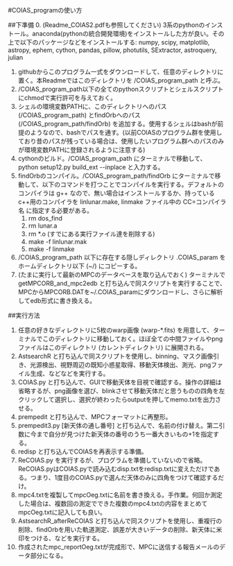 #COIAS_programの使い方

##下準備
0. (Readme_COIAS2.pdfも参照してください) 3系のpythonのインストール。anaconda(pythonの統合開発環境)をインストールした方が良い。その上で以下のパッケージなどをインストールする: numpy, scipy, matplotlib, astropy, ephem, cython, pandas, pillow, photutils, SExtractor, astroquery, julian
1. githubからこのプログラム一式をダウンロードして、任意のディレクトリに置く。本Readmeではこのディレクトリを /COIAS_program_path と呼ぶ。
2. /COIAS_program_path以下の全てのpythonスクリプトとシェルスクリプトにchmodで実行許可を与えておく。
3. シェルの環境変数PATHに、このディレクトリへのパス (/COIAS_program_path) とfindOrbへのパス (/COIAS_program_path/findOrb) を追加する。使用するシェルはbashが前提のようなので、bashでパスを通す。(以前COIASのプログラム群を使用しており昔のパスが残っている場合は、使用したいプログラム群へのパスのみが環境変数PATHに登録されるように注意する)
4. cythonのビルド。/COIAS_program_path にターミナルで移動して、 python setup12.py build_ext --inplace と入力する。
5. findOrbのコンパイル。/COIAS_program_path/findOrb にターミナルで移動して、以下のコマンドを打つことでコンパイルを実行する。デフォルトのコンパイラは g++ なので、無い場合はインストールするか、持っているc++用のコンパイラを linlunar.make, linmake ファイル中の CC=コンパイラ名 に指定する必要がある。
   1. rm dos_find
   2. rm lunar.a
   3. rm *.o (すでにある実行ファイル達を削除する)
   4. make -f linlunar.mak
   5. make -f linmake
6. /COIAS_program_path 以下に存在する隠しディレクトリ .COIAS_param をホームディレクトリ以下 (~/) にコピーする。
7. (たまに実行して最新のMPCのデータベースを取り込んでおく) ターミナルで getMPCORB_and_mpc2edb と打ち込んで同スクリプトを実行することで、 MPCからMPCORB.DATを~/.COIAS_paramにダウンロードし、さらに解析してedb形式に書き換える。

##実行方法
1. 任意の好きなディレクトリに5枚のwarp画像 (warp-*.fits) を用意して、ターミナルでこのディレクトリに移動しておく。ほぼ全ての中間ファイルやpngファイルはこのディレクトリ (カレントディレクトリ) に展開される。
2. AstsearchR と打ち込んで同スクリプトを使用し、binning、マスク画像引き、光源検出、視野周辺の既知小惑星取得、移動天体検出、測光、pngファイル生成、などなどを実行する。
3. COIAS.py と打ち込んで、GUIで移動天体を目視で確認する。操作の詳細は省略するが、png画像を選び、blinkさせて移動天体だと思うものの四角を左クリックして選択し、選択が終わったらoutputを押してmemo.txtを出力させる。
4. prempedit と打ち込んで、MPCフォーマットに再整形。
5. prempedit3.py [新天体の通し番号] と打ち込んで、名前の付け替え。第二引数に今まで自分が見つけた新天体の番号のうち一番大きいもの+1を指定する。
6. redisp と打ち込んでCOIASを再表示する準備。
7. ReCOIAS.py を実行するが、プログラムを準備していないので省略。ReCOIAS.pyはCOIAS.pyで読み込むdisp.txtをredisp.txtに変えただけである。つまり、1度目のCOIAS.pyで選んだ天体のみに四角をつけて確認するだけ。
8. mpc4.txtを複製してmpcOeg.txtに名前を書き換える。手作業。何回か測定した場合は、複数回の測定でできた複数のmpc4.txtの内容をまとめてmpcOeg.txtに記入しても良い。
9. AstsearchR_afterReCOIAS と打ち込んで同スクリプトを使用し、重複行の削除、findOrbを用いた軌道測定、誤差が大きいデータの削除、新天体に米印をつける、などを実行する。
10. 作成されたmpc_reportOeg.txtが完成形で、MPCに送信する報告メールのデータ部分になる。